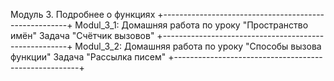 Модуль 3. Подробнее о функциях
+------------------------------------------------------+
Modul_3_1: Домашняя работа по уроку "Пространство имён"
                               Задача "Счётчик вызовов"
+------------------------------------------------------+
Modul_3_2: Домашняя работа по уроку "Способы вызова функции"
                                Задача "Рассылка писем"
+------------------------------------------------------+

